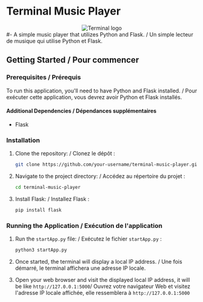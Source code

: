 # Terminal Music Player
<div style="text-align:center">
    <img src="https://terminal-cloud.vercel.app/static/images/terminal.jpg" alt="Terminal logo" />
</div>
#-
A simple music player that utilizes Python and Flask. / Un simple lecteur de musique qui utilise Python et Flask.

## Getting Started / Pour commencer

### Prerequisites / Prérequis

To run this application, you'll need to have Python and Flask installed. / Pour exécuter cette application, vous devrez avoir Python et Flask installés.

#### Additional Dependencies / Dépendances supplémentaires

- Flask

### Installation

1. Clone the repository: / Clonez le dépôt :

    ```bash
    git clone https://github.com/your-username/terminal-music-player.git
    ```

2. Navigate to the project directory: / Accédez au répertoire du projet :

    ```bash
    cd terminal-music-player
    ```

3. Install Flask: / Installez Flask :

    ```bash
    pip install flask
    ```

### Running the Application / Exécution de l'application

1. Run the `startApp.py` file: / Exécutez le fichier `startApp.py` :

    ```bash
    python3 startApp.py
    ```

2. Once started, the terminal will display a local IP address. / Une fois démarré, le terminal affichera une adresse IP locale.

3. Open your web browser and visit the displayed local IP address, it will be like ```http://127.0.0.1:5000```/ Ouvrez votre navigateur Web et visitez l'adresse IP locale affichée, elle ressemblera à ```http://127.0.0.1:5000```
